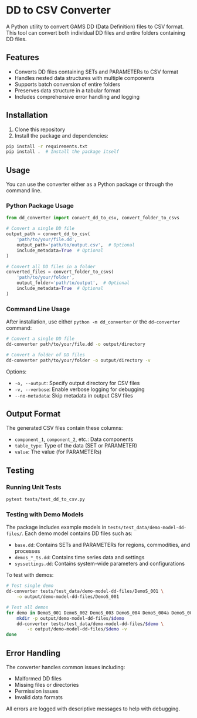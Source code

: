 # DD to CSV Converter

A Python utility to convert GAMS DD (Data Definition) files to CSV format. This tool can convert both individual DD files and entire folders containing DD files.

## Features

- Converts DD files containing SETs and PARAMETERs to CSV format
- Handles nested data structures with multiple components
- Supports batch conversion of entire folders
- Preserves data structure in a tabular format
- Includes comprehensive error handling and logging

## Installation

1. Clone this repository
2. Install the package and dependencies:
```bash
pip install -r requirements.txt
pip install .  # Install the package itself
```

## Usage

You can use the converter either as a Python package or through the command line.

### Python Package Usage

```python
from dd_converter import convert_dd_to_csv, convert_folder_to_csvs

# Convert a single DD file
output_path = convert_dd_to_csv(
    'path/to/your/file.dd',
    output_path='path/to/output.csv',  # Optional
    include_metadata=True  # Optional
)

# Convert all DD files in a folder
converted_files = convert_folder_to_csvs(
    'path/to/your/folder',
    output_folder='path/to/output',  # Optional
    include_metadata=True  # Optional
)
```

### Command Line Usage

After installation, use either `python -m dd_converter` or the `dd-converter` command:

```bash
# Convert a single DD file
dd-converter path/to/your/file.dd -o output/directory

# Convert a folder of DD files
dd-converter path/to/your/folder -o output/directory -v
```

Options:
- `-o, --output`: Specify output directory for CSV files
- `-v, --verbose`: Enable verbose logging for debugging
- `--no-metadata`: Skip metadata in output CSV files

## Output Format

The generated CSV files contain these columns:
- `component_1`, `component_2`, etc.: Data components
- `table_type`: Type of the data (SET or PARAMETER)
- `value`: The value (for PARAMETERs)

## Testing

### Running Unit Tests
```bash
pytest tests/test_dd_to_csv.py
```

### Testing with Demo Models

The package includes example models in `tests/test_data/demo-model-dd-files/`. Each demo model contains DD files such as:
- `base.dd`: Contains SETs and PARAMETERs for regions, commodities, and processes
- `demos_*_ts.dd`: Contains time series data and settings
- `syssettings.dd`: Contains system-wide parameters and configurations

To test with demos:
```bash
# Test single demo
dd-converter tests/test_data/demo-model-dd-files/DemoS_001 \
    -o output/demo-model-dd-files/DemoS_001

# Test all demos
for demo in DemoS_001 DemoS_002 DemoS_003 DemoS_004 DemoS_004a DemoS_004b DemoS_005 DemoS_005a DemoS_005b DemoS_006 DemoS_006a DemoS_006b DemoS_007 DemoS_007a DemoS_007b DemoS_008 DemoS_008a DemoS_008b DemoS_008c DemoS_011 DemoS_011a DemoS_011b DemoS_011c DemoS_011d DemoS_012 DemoS_012a DemoS_012b DemoS_012c DemoS_012d; do
    mkdir -p output/demo-model-dd-files/$demo
    dd-converter tests/test_data/demo-model-dd-files/$demo \
        -o output/demo-model-dd-files/$demo -v
done
```

## Error Handling

The converter handles common issues including:
- Malformed DD files
- Missing files or directories
- Permission issues
- Invalid data formats

All errors are logged with descriptive messages to help with debugging.
